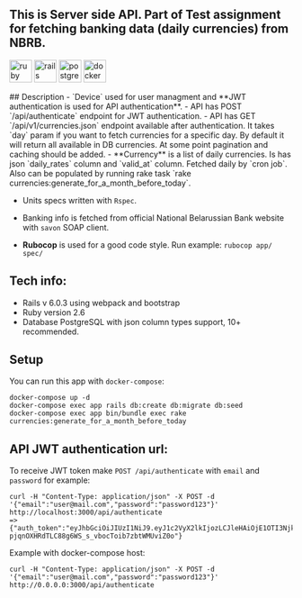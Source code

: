 ## This is Server side API. Part of Test assignment for fetching banking data (daily currencies) from NBRB.
<p>
<img src="https://devicons.github.io/devicon/devicon.git/icons/ruby/ruby-original-wordmark.svg" alt="ruby" width="40" height="40"/>
<img src="https://devicons.github.io/devicon/devicon.git/icons/rails/rails-original-wordmark.svg" alt="rails" width="40" height="40"/>
<img src="https://devicons.github.io/devicon/devicon.git/icons/postgresql/postgresql-original-wordmark.svg" alt="postgresql" width="40" height="40"/>
<img src="https://devicons.github.io/devicon/devicon.git/icons/docker/docker-original-wordmark.svg" alt="docker" width="40" height="40"/>
</p>
## Description
- `Device` used for user managment and **JWT authentication is used for API authentication**.
- API has POST `/api/authenticate` endpoint for JWT authentication.
- API has GET `/api/v1/currencies.json` endpoint available after authentication.
It takes `day` param if you want to fetch currencies for a specific day.
By default it will return all available in DB currencies. At some point pagination and caching should be added.
- **Currency** is a list of daily currencies. Is has json `daily_rates` column and `valid_at` column.
Fetched daily by `cron job`.
Also can be populated by running rake task `rake currencies:generate_for_a_month_before_today`.

- Units specs written with `Rspec`.

- Banking info is fetched from official National Belarussian Bank website with `savon` SOAP client.

- **Rubocop** is used for a good code style. Run example: `rubocop app/ spec/`

## Tech info:
* Rails v 6.0.3 using webpack and bootstrap
* Ruby version 2.6
* Database PostgreSQL with json column types support, 10+ recommended.

## Setup
You can run this app with `docker-compose`:
```
docker-compose up -d
docker-compose exec app rails db:create db:migrate db:seed
docker-compose exec app bin/bundle exec rake currencies:generate_for_a_month_before_today
```

## API JWT authentication url:
To receive JWT token make `POST /api/authenticate` with `email` and `password`
for example:
```
curl -H "Content-Type: application/json" -X POST -d '{"email":"user@mail.com","password":"password123"}' http://localhost:3000/api/authenticate
=> {"auth_token":"eyJhbGciOiJIUzI1NiJ9.eyJ1c2VyX2lkIjozLCJleHAiOjE1OTI3Njk2ODR9.Q-pjqnOXHRdTLC88g6WS_s_vbocToib7zbtWMUviZ0o"}
```

Example with docker-compose host:
```
curl -H "Content-Type: application/json" -X POST -d '{"email":"user@mail.com","password":"password123"}' http://0.0.0.0:3000/api/authenticate
```
